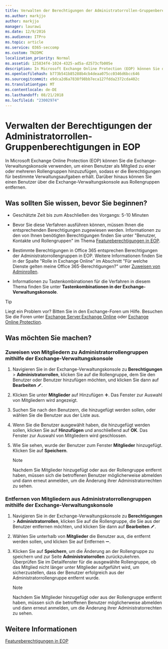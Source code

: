 ```yaml
---
title: Verwalten der Berechtigungen der Administratorrollen-Gruppenberechtigungen in EOP
ms.author: markjjo
author: markjjo
manager: laurawi
ms.date: 12/9/2016
ms.audience: ITPro
ms.topic: article
ms.service: O365-seccomp
ms.custom: TN2DMC
localization_priority: Normal
ms.assetid: 125834f4-1024-4325-ad5a-d2573cfb005e
description: In Microsoft Exchange Online Protection (EOP) können Sie die Exchange-Verwaltungskonsole verwenden, um einen Benutzer als Mitglied zu einer oder mehreren Rollengruppen hinzuzufügen, sodass er die Berechtigungen für bestimmte Verwaltungsaufgaben erhält. Darüber hinaus können Sie einen Benutzer über die Exchange-Verwaltungskonsole aus Rollengruppen entfernen.
ms.openlocfilehash: b773b541b85288b4cb4deaa075cc0346d6bcc646
ms.sourcegitcommit: e9dca2d6a7838f98bb7eca127fdda2372cda402c
ms.translationtype: MT
ms.contentlocale: de-DE
ms.lasthandoff: 08/21/2018
ms.locfileid: "23002974"
---
```

# <a name="manage-admin-role-group-permissions-in-eop"></a>Verwalten der Berechtigungen der Administratorrollen-Gruppenberechtigungen in EOP
  
In Microsoft Exchange Online Protection (EOP) können Sie die Exchange-Verwaltungskonsole verwenden, um einen Benutzer als Mitglied zu einer oder mehreren Rollengruppen hinzuzufügen, sodass er die Berechtigungen für bestimmte Verwaltungsaufgaben erhält. Darüber hinaus können Sie einen Benutzer über die Exchange-Verwaltungskonsole aus Rollengruppen entfernen.
  
## <a name="what-do-you-need-to-know-before-you-begin"></a>Was sollten Sie wissen, bevor Sie beginnen?

- Geschätzte Zeit bis zum Abschließen des Vorgangs: 5-10 Minuten
    
- Bevor Sie diese Verfahren ausführen können, müssen Ihnen die entsprechenden Berechtigungen zugewiesen werden. Informationen zu den von Ihnen benötigten Berechtigungen finden Sie unter "Benutzer, Kontakte und Rollengruppen" im Thema [Featureberechtigungen in EOP](feature-permissions-in-eop.md). 
    
- Bestimmte Berechtigungen in Office 365 entsprechen Berechtigungen der Administratorrollengruppen in EOP. Weitere Informationen finden Sie in der Spalte "Rolle in Exchange Online" im Abschnitt "Für welche Dienste gelten meine Office 365-Berechtigungen?" unter [Zuweisen von Adminrollen](https://go.microsoft.com/fwlink/p/?LinkId=286708).
    
- Informationen zu Tastenkombinationen für die Verfahren in diesem Thema finden Sie unter **Tastenkombinationen in der Exchange-Verwaltungskonsole**.
    
> [!TIP]
> Liegt ein Problem vor? Bitten Sie in den Exchange-Foren um Hilfe. Besuchen Sie die Foren unter [Exchange Server](https://go.microsoft.com/fwlink/p/?linkId=60612),[Exchange Online](https://go.microsoft.com/fwlink/p/?linkId=267542) oder [Exchange Online Protection](https://go.microsoft.com/fwlink/p/?linkId=285351). 
  
## <a name="what-do-you-want-to-do"></a>Was möchten Sie machen?

### <a name="use-the-eac-to-assign-members-to-admin-role-groups"></a>Zuweisen von Mitgliedern zu Administratorrollengruppen mithilfe der Exchange-Verwaltungskonsole

1. Navigieren Sie in der Exchange-Verwaltungskonsole zu **Berechtigungen** \> **Administratorrollen**, klicken Sie auf die Rollengruppe, dem Sie den Benutzer oder Benutzer hinzufügen möchten, und klicken Sie dann auf **Bearbeiten** ![Bearbeitungssymbol](../media/ITPro-EAC-EditIcon.gif).
    
2. Klicken Sie unter **Mitglieder** auf Hinzufügen ![Hinzufügen (Symbol)](../media/ITPro-EAC-AddIcon.gif). Das Fenster zur Auswahl von Mitgliedern wird angezeigt.
    
3. Suchen Sie nach den Benutzern, die hinzugefügt werden sollen, oder wählen Sie die Benutzer aus der Liste aus.
    
4. Wenn Sie die Benutzer ausgewählt haben, die hinzugefügt werden sollen, klicken Sie auf **Hinzufügen** und anschließend auf **OK**. Das Fenster zur Auswahl von Mitgliedern wird geschlossen.
    
5. Wie Sie sehen, wurde der Benutzer zum Fenster **Mitglieder** hinzugefügt. Klicken Sie auf **Speichern**.
    
    > [!NOTE]
    > Nachdem Sie Mitglieder hinzugefügt oder aus der Rollengruppe entfernt haben, müssen sich die betroffenen Benutzer möglicherweise abmelden und dann erneut anmelden, um die Änderung ihrer Administratorrechten zu sehen. 
  
### <a name="use-the-eac-to-remove-members-from-admin-role-groups"></a>Entfernen von Mitgliedern aus Administratorrollengruppen mithilfe der Exchange-Verwaltungskonsole

1. Navigieren Sie in der Exchange-Verwaltungskonsole zu **Berechtigungen** \> **Administratorrollen**, klicken Sie auf die Rollengruppe, die Sie aus der Benutzer entfernen möchten, und klicken Sie dann auf **Bearbeiten** ![Bearbeitungssymbol](../media/ITPro-EAC-EditIcon.gif).
    
2. Wählen Sie unterhalb von **Mitglieder** die Benutzer aus, die entfernt werden sollen, und klicken Sie auf Entfernen ![Entfernen (Symbol)](../media/ITPro-EAC-RemoveIcon.gif).
    
3. Klicken Sie auf **Speichern**, um die Änderung an der Rollengruppe zu speichern und zur Seite **Administratorrollen** zurückzukehren. Überprüfen Sie im Detailfenster für die ausgewählte Rollengruppe, ob das Mitglied nicht länger unter Mitglieder aufgeführt wird, um sicherzustellen, dass der Benutzer erfolgreich aus der Administratorrollengruppe entfernt wurde. 
    
    > [!NOTE]
    > Nachdem Sie Mitglieder hinzugefügt oder aus der Rollengruppe entfernt haben, müssen sich die betroffenen Benutzer möglicherweise abmelden und dann erneut anmelden, um die Änderung ihrer Administratorrechten zu sehen. 
  
## <a name="for-more-information"></a>Weitere Informationen

[Featureberechtigungen in EOP](feature-permissions-in-eop.md)
  

